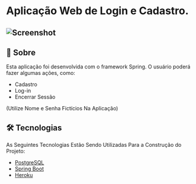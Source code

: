#  Aplicação Web de Login e Cadastro.
## ![Screenshot](https://github.com/enzofalvo/login-spring-boot/blob/master/readme/screenshots/register-page.png)

## 📖 Sobre
Esta aplicação foi desenvolvida com o framework Spring. O usuário poderá fazer algumas ações, como:
<!--ts-->
   * Cadastro
   * Log-in
   * Encerrar Sessão
<!--te-->
 (Utilize Nome e Senha Fictícios Na Aplicação)

## 🛠 Tecnologias

As Seguintes Tecnologias Estão Sendo Utilizadas Para a Construção do Projeto:

- [PostgreSQL](https://www.postgresql.org/)
- [Spring Boot](https://spring.io/projects/spring-boot)
- [Heroku](https://dashboard.heroku.com/)
